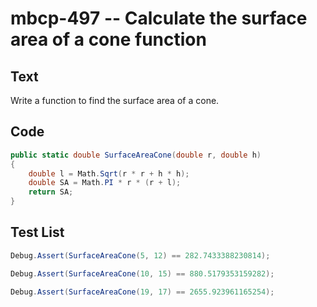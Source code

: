 # mbcp-497 -- Calculate the surface area of a cone function

## Text

Write a function to find the surface area of a cone.

## Code

```csharp
public static double SurfaceAreaCone(double r, double h)  
{  
    double l = Math.Sqrt(r * r + h * h);  
    double SA = Math.PI * r * (r + l);  
    return SA;  
}
```

## Test List

```csharp
Debug.Assert(SurfaceAreaCone(5, 12) == 282.7433388230814);
```

```csharp
Debug.Assert(SurfaceAreaCone(10, 15) == 880.5179353159282);
```

```csharp
Debug.Assert(SurfaceAreaCone(19, 17) == 2655.923961165254);
```
